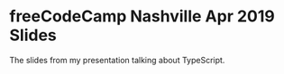 # freeCodeCamp Nashville Apr 2019 Slides

The slides from my presentation talking about TypeScript.
